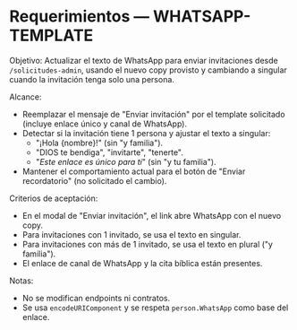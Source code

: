 # Requerimientos — WHATSAPP-TEMPLATE

Objetivo: Actualizar el texto de WhatsApp para enviar invitaciones desde `/solicitudes-admin`, usando el nuevo copy provisto y cambiando a singular cuando la invitación tenga solo una persona.

Alcance:
- Reemplazar el mensaje de "Enviar invitación" por el template solicitado (incluye enlace único y canal de WhatsApp).
- Detectar si la invitación tiene 1 persona y ajustar el texto a singular:
  - "¡Hola {nombre}!" (sin "y familia").
  - "DIOS te bendiga", "invitarte", "tenerte".
  - "*Este enlace es único para ti*" (sin "y tu familia").
- Mantener el comportamiento actual para el botón de "Enviar recordatorio" (no solicitado el cambio).

Criterios de aceptación:
- En el modal de "Enviar invitación", el link abre WhatsApp con el nuevo copy.
- Para invitaciones con 1 invitado, se usa el texto en singular.
- Para invitaciones con más de 1 invitado, se usa el texto en plural ("y familia").
- El enlace de canal de WhatsApp y la cita bíblica están presentes.

Notas:
- No se modifican endpoints ni contratos.
- Se usa `encodeURIComponent` y se respeta `person.WhatsApp` como base del enlace.
